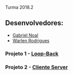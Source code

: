 Turma 2018.2

## Desenvolvedores:
    
  * [Gabriel Noal](https://github.com/gabrielnoal)
  * [Warlen Rodrigues](https://github.com/WarlenRodrigues)

### Projeto 1 - [Loop-Back](https://github.com/gabrielnoal/camada_fisica/tree/master/Projeto1)

### Projeto 2 - [Cliente Server](https://github.com/gabrielnoal/camada_fisica/tree/master/Projeto2)
